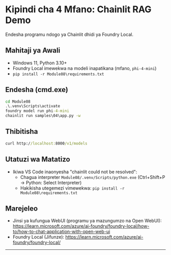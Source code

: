 <!--
CO_OP_TRANSLATOR_METADATA:
{
  "original_hash": "f9e55b8feba71ce09355b66e3a25b6ff",
  "translation_date": "2025-09-23T01:19:57+00:00",
  "source_file": "Module08/samples/04/README.md",
  "language_code": "sw"
}
-->
# Kipindi cha 4 Mfano: Chainlit RAG Demo

Endesha programu ndogo ya Chainlit dhidi ya Foundry Local.

## Mahitaji ya Awali
- Windows 11, Python 3.10+
- Foundry Local imewekwa na modeli inapatikana (mfano, `phi-4-mini`)
- `pip install -r Module08\requirements.txt`

## Endesha (cmd.exe)
```cmd
cd Module08
.\.venv\Scripts\activate
foundry model run phi-4-mini
chainlit run samples\04\app.py -w
```

## Thibitisha
```cmd
curl http://localhost:8000/v1/models
```

## Utatuzi wa Matatizo
- Ikiwa VS Code inaonyesha "chainlit could not be resolved":
	- Chagua interpreter `Module08/.venv/Scripts/python.exe` (Ctrl+Shift+P → Python: Select Interpreter)
	- Hakikisha utegemezi vimewekwa: `pip install -r Module08\requirements.txt`

## Marejeleo
- Jinsi ya kufungua WebUI (programu ya mazungumzo na Open WebUI): https://learn.microsoft.com/azure/ai-foundry/foundry-local/how-to/how-to-chat-application-with-open-web-ui
- Foundry Local (Jifunze): https://learn.microsoft.com/azure/ai-foundry/foundry-local/

---

